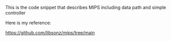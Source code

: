 This is the code snippet that describes MIPS including data path and simple controller

Here is my reference:

https://github.com/libsonz/mips/tree/main
